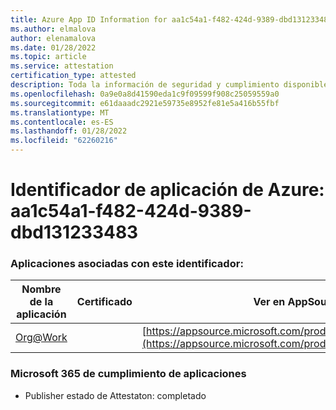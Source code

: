 ```yaml
---
title: Azure App ID Information for aa1c54a1-f482-424d-9389-dbd131233483
ms.author: elmalova
author: elenamalova
ms.date: 01/28/2022
ms.topic: article
ms.service: attestation
certification_type: attested
description: Toda la información de seguridad y cumplimiento disponible para aa1c54a1-f482-424d-9389-dbd131233483.
ms.openlocfilehash: 0a9e0a8d41590eda1c9f09599f908c25059559a0
ms.sourcegitcommit: e61daaadc2921e59735e8952fe81e5a416b55fbf
ms.translationtype: MT
ms.contentlocale: es-ES
ms.lasthandoff: 01/28/2022
ms.locfileid: "62260216"
---
```

# <a name="azure-app-id-aa1c54a1-f482-424d-9389-dbd131233483"></a>Identificador de aplicación de Azure: aa1c54a1-f482-424d-9389-dbd131233483


### <a name="apps-associated-with-this-id"></a>Aplicaciones asociadas con este identificador:
| **Nombre de la aplicación** | **Certificado** | **Ver en AppSource** |
|--------------|---------------|-----------------------|
| [Org@Work](https://docs.microsoft.com/microsoft-365-app-certification/forward/WA200002461) |  | [https://appsource.microsoft.com/product/office/WA200002461](https://appsource.microsoft.com/product/office/WA200002461) |

### <a name="microsoft-365-app-compliance-status"></a>Microsoft 365 de cumplimiento de aplicaciones
- Publisher estado de Attestaton: completado
